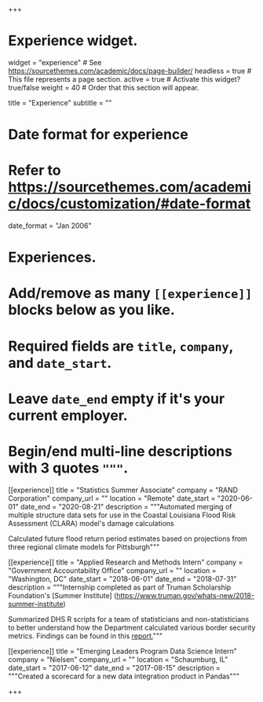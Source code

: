 +++
# Experience widget.
widget = "experience"  # See https://sourcethemes.com/academic/docs/page-builder/
headless = true  # This file represents a page section.
active = true  # Activate this widget? true/false
weight = 40  # Order that this section will appear.

title = "Experience"
subtitle = ""

# Date format for experience
#   Refer to https://sourcethemes.com/academic/docs/customization/#date-format
date_format = "Jan 2006"

# Experiences.
#   Add/remove as many `[[experience]]` blocks below as you like.
#   Required fields are `title`, `company`, and `date_start`.
#   Leave `date_end` empty if it's your current employer.
#   Begin/end multi-line descriptions with 3 quotes `"""`.
[[experience]]
  title = "Statistics Summer Associate"
  company = "RAND Corporation"
  company_url = ""
  location = "Remote"
  date_start = "2020-06-01"
  date_end = "2020-08-21"
  description = """Automated merging of multiple structure data sets for use in the Coastal Louisiana Flood Risk Assessment (CLARA) model's damage calculations
  
  Calculated future flood return period estimates based on projections from three regional climate models for Pittsburgh"""

[[experience]]
  title = "Applied Research and Methods Intern"
  company = "Government Accountability Office"
  company_url = ""
  location = "Washington, DC"
  date_start = "2018-06-01"
  date_end = "2018-07-31"
  description = """Internship completed as part of Truman Scholarship Foundation's [Summer Institute] (https://www.truman.gov/whats-new/2018-summer-institute)
  
Summarized DHS R scripts for a team of statisticians and non-statisticians to better understand how the Department calculated various border security metrics. Findings can be found in this [report.](https://www.gao.gov/products/GAO-19-305)"""

[[experience]]
  title = "Emerging Leaders Program Data Science Intern"
  company = "Nielsen"
  company_url = ""
  location = "Schaumburg, IL"
  date_start = "2017-06-12"
  date_end = "2017-08-15"
  description = """Created a scorecard for a new data integration product in Pandas"""

+++
